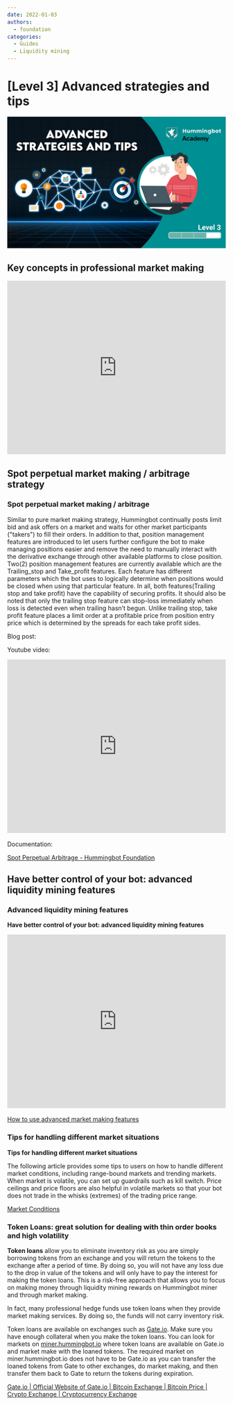 ```yaml
---
date: 2022-01-03
authors:
  - foundation
categories:
  - Guides
  - Liquidity mining
---
```


# [Level 3] Advanced strategies and tips

![cover](cover.jpg)

## **Key concepts in professional market making**

<iframe style="width:100%; min-height:400px;" src="https://www.youtube.com/embed/T336SGe-mwk" frameborder="0" allow="accelerometer; autoplay; encrypted-media; gyroscope; picture-in-picture" allowfullscreen></iframe>

## **Spot perpetual market making / arbitrage strategy**

### **Spot perpetual market making / arbitrage**

<!-- more -->

Similar to pure market making strategy, Hummingbot continually posts limit bid and ask offers on a market and waits for other market participants ("takers") to fill their orders. In addition to that, position management features are introduced to let users further configure the bot to make managing positions easier and remove the need to manually interact with the derivative exchange through other available platforms to close position. Two(2) position management features are currently available which are the Trailing_stop and Take_profit features. Each feature has different parameters which the bot uses to logically determine when positions would be closed when using that particular feature. In all, both features(Trailing stop and take profit) have the capability of securing profits. It should also be noted that only the trailing stop feature can stop-loss immediately when loss is detected even when trailing hasn’t begun. Unlike trailing stop, take profit feature places a limit order at a profitable price from position entry price which is determined by the spreads for each take profit sides.

Blog post:

Youtube video:


<iframe style="width:100%; min-height:400px;" src="https://www.youtube.com/embed/IclhZWtKiSA" frameborder="0" allow="accelerometer; autoplay; encrypted-media; gyroscope; picture-in-picture" allowfullscreen></iframe>

Documentation:

[Spot Perpetual Arbitrage - Hummingbot Foundation](../../../strategies/spot-perpetual-arbitrage.md)

## **Have better control of your bot: advanced liquidity mining features**

### **Advanced liquidity mining features**


**Have better control of your bot: advanced liquidity mining features**


<iframe style="width:100%; min-height:400px;" src="https://www.youtube.com/embed/SrJqPAhP40w" frameborder="0" allow="accelerometer; autoplay; encrypted-media; gyroscope; picture-in-picture" allowfullscreen></iframe>

[How to use advanced market making features](../2019-11-advanced-market-making/index.md)

### **Tips for handling different market situations**



**Tips for handling different market situations**

The following article provides some tips to users on how to handle different market conditions, including range-bound markets and trending markets. When market is volatile, you can set up guardrails such as kill switch. Price ceilings and price floors are also helpful in volatile markets so that your bot does not trade in the whisks (extremes) of the trading price range.

[Market Conditions](../2022-03-market-conditions/index.md)

### **Token Loans: great solution for dealing with thin order books and high volatility**



**Token loans** allow you to eliminate inventory risk as you are simply borrowing tokens from an exchange and you will return the tokens to the exchange after a period of time. By doing so, you will not have any loss due to the drop in value of the tokens and will only have to pay the interest for making the token loans. This is a risk-free approach that allows you to focus on making money through liquidity mining rewards on Hummingbot miner and through market making.

In fact, many professional hedge funds use token loans when they provide market making services. By doing so, the funds will not carry inventory risk.

Token loans are available on exchanges such as [Gate.io](http://gate.io/?ref=blog.hummingbot.org). Make sure you have enough collateral when you make the token loans. You can look for markets on [miner.hummingbot.io](http://miner.hummingbot.io/?ref=blog.hummingbot.org) where token loans are available on Gate.io and market make with the loaned tokens. The required market on miner.hummingbot.io does not have to be Gate.io as you can transfer the loaned tokens from Gate to other exchanges, do market making, and then transfer them back to Gate to return the tokens during expiration.

[Gate.io | Official Website of Gate.io | Bitcoin Exchange | Bitcoin Price | Crypto Exchange | Cryptocurrency Exchange](https://www.gate.io/cryptoloan/USDT?ch=ann210&ref=blog.hummingbot.org)

